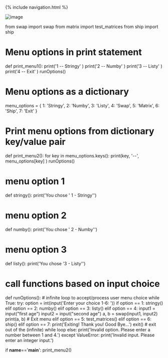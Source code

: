 {% include navigation.html %}

![image](https://user-images.githubusercontent.com/89225438/158246149-8ae7b927-beeb-437c-b19c-40595d1a0431.png)


from swap import swap
from matrix import test_matrices
from ship import ship


# Menu options in print statement
def print_menu1():
    print('1 -- Stringy' )
    print('2 -- Numby' )
    print('3 -- Listy' )
    print('4 -- Exit' )
    runOptions()


# Menu options as a dictionary
menu_options = {
    1: 'Stringy',
    2: 'Numby',
    3: 'Listy',
    4: 'Swap',
    5: 'Matrix',
    6: 'Ship',
    7: 'Exit'
}

# Print menu options from dictionary key/value pair
def print_menu2():
    for key in menu_options.keys():
        print(key, '--', menu_options[key] )
    runOptions()

# menu option 1
def stringy():
    print('You chose \' 1 -  Stringy\'')

# menu option 2
def numby():
    print('You chose \' 2 - Numby\'')

# menu option 3
def listy():
    print('You chose \'3 - Listy\'')

# call functions based on input choice
def runOptions():
    # infinite loop to accept/process user menu choice
    while True:
        try:
            option = int(input('Enter your choice 1-6: '))
            if option == 1:
                stringy()
            elif option == 2:
                numby()
            elif option == 3:
                listy()
            elif option == 4:
                input1 = input("first age")
                input2 = input("second age")
                a, b = swap(input1, input2)
                print(a, b)
            # Exit menu
            elif option == 5:
                test_matrices()
            elif option == 6:
                ship()
            elif option == 7:
                print('Exiting! Thank you! Good Bye...')
                exit() # exit out of the (infinite) while loop
            else:
                print('Invalid option. Please enter a number between 1 and 4.')
        except ValueError:
            print('Invalid input. Please enter an integer input.')

if __name__=='__main__':
    print_menu2()

